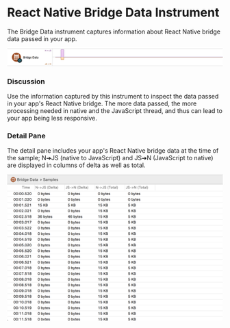 # React Native Bridge Data Instrument

The Bridge Data instrument captures information about React Native bridge data passed in your app.

![React Native Bridge Data](Resources/Instrument_RNBridgeData.png "React Native Bridge Data")

### Discussion

Use the information captured by this instrument to inspect the data passed in your app's React Native bridge. The more data passed, the more processing needed in native and the JavaScript thread, and thus can lead to your app being less responsive.

### Detail Pane

The detail pane includes your app's React Native bridge data at the time of the sample; N➔JS (native to JavaScript) and JS➔N (JavaScript to native) are displayed in columns of delta as well as total.

![React Native Bridge Data Detail Pane](Resources/Instrument_BridgeData_DetailPane.png "React Native Bridge Data Detail Pane")